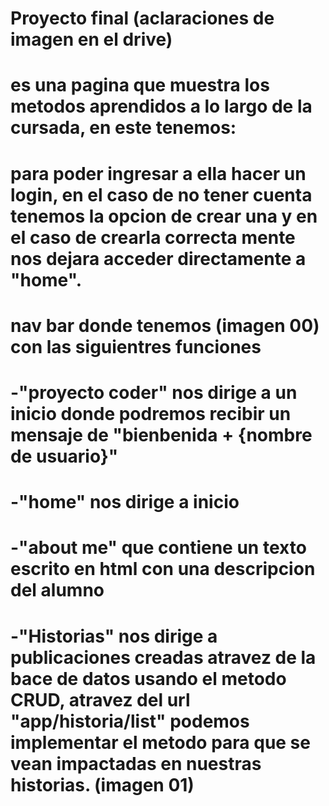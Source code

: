 # Proyecto final (aclaraciones de imagen en el drive)
# es una pagina que muestra los metodos aprendidos a lo largo de la cursada, en este tenemos:
# para poder ingresar a ella hacer un login, en el caso de no tener cuenta tenemos la opcion de crear una y en el caso de crearla correcta mente nos dejara acceder directamente a "home".
# nav bar donde tenemos (imagen 00) con las siguientres funciones
# -"proyecto coder" nos dirige a un inicio donde podremos recibir un mensaje de "bienbenida + {nombre de usuario}"
# -"home" nos dirige a inicio 
# -"about me" que contiene un texto escrito en html con una descripcion del alumno
# -"Historias" nos dirige a publicaciones creadas atravez de la bace de datos usando el metodo CRUD, atravez del url "app/historia/list" podemos implementar el metodo para que se vean impactadas en nuestras historias. (imagen 01)

